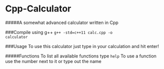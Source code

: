 # Cpp-Calculator
#####A somewhat advanced calculator written in Cpp

###Compile using g++
<code>g++ -std=c++11 calc.cpp -o calculator</code>

###Usage
To use this calculator just type in your calculation and hit enter!

#####Functions
To list all available functions type 
<code>help</code>
To use a function use the number next to it or type out the name
